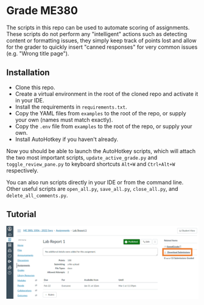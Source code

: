 # Grade ME380

The scripts in this repo can be used to automate scoring of assignments. These scripts do not perform any "intelligent" actions such as detecting content or formatting issues, they simply keep track of points lost and allow for the grader to quickly insert "canned responses" for very common issues (e.g. "Wrong title page").

## Installation

- Clone this repo.
- Create a virtual environment in the root of the cloned repo and activate it in your IDE.
- Install the requirements in `requirements.txt`.
- Copy the YAML files from `examples` to the root of the repo, or supply your own (names must match exactly).
- Copy the `.env` file from `examples` to the root of the repo, or supply your own.
- Install AutoHotkey if you haven't already.

Now you should be able to launch the AutoHotkey scripts, which will attach the two most important scripts, `update_active_grade.py` and `toggle_review_pane.py` to keyboard shortcuts `Alt+W` and `Ctrl+Alt+W` respectively.

You can also run scripts directly in your IDE or from the command line. Other useful scripts are `open_all.py`, `save_all.py`, `close_all.py`, and `delete_all_comments.py`.

## Tutorial

![Download submissions](/tutorial/1.png)
